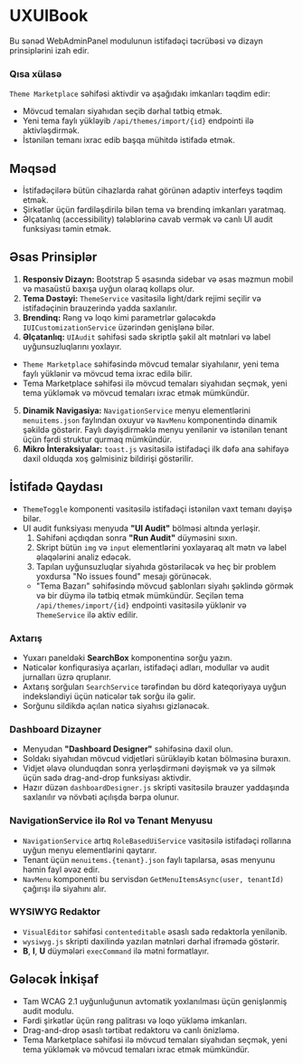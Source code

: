 # UXUIBook

Bu sənəd WebAdminPanel modulunun istifadəçi təcrübəsi və dizayn prinsiplərini izah edir.
### Qısa xülasə
`Theme Marketplace` səhifəsi aktivdir və aşağıdakı imkanları təqdim edir:
- Mövcud temaları siyahıdan seçib dərhal tətbiq etmək.
- Yeni tema faylı yükləyib `/api/themes/import/{id}` endpointi ilə aktivləşdirmək.
- İstənilən temanı ixrac edib başqa mühitdə istifadə etmək.

## Məqsəd
- İstifadəçilərə bütün cihazlarda rahat görünən adaptiv interfeys təqdim etmək.
- Şirkətlər üçün fərdiləşdirilə bilən tema və brendinq imkanları yaratmaq.
- Əlçatanlıq (accessibility) tələblərinə cavab vermək və canlı UI audit funksiyası təmin etmək.

## Əsas Prinsiplər
1. **Responsiv Dizayn:** Bootstrap 5 əsasında sidebar və əsas məzmun mobil və masaüstü baxışa uyğun olaraq kollaps olur.
2. **Tema Dəstəyi:** `ThemeService` vasitəsilə light/dark rejimi seçilir və istifadəçinin brauzerində yadda saxlanılır.
3. **Brendinq:** Rəng və loqo kimi parametrlər gələcəkdə `IUICustomizationService` üzərindən genişlənə bilər.
4. **Əlçatanlıq:** `UIAudit` səhifəsi sadə skriptlə şəkil alt mətnləri və label uyğunsuzluqlarını yoxlayır.
- `Theme Marketplace` səhifəsində mövcud temalar siyahılanır, yeni tema faylı yüklənir və mövcud tema ixrac edilə bilir.
- Tema Marketplace səhifəsi ilə mövcud temaları siyahıdan seçmək, yeni tema yükləmək və mövcud temaları ixrac etmək mümkündür.
5. **Dinamik Navigasiya:** `NavigationService` menyu elementlərini `menuitems.json` faylından oxuyur və `NavMenu` komponentində dinamik şəkildə göstərir. Faylı dəyişdirməklə menyu yenilənir və istənilən tenant üçün fərdi struktur qurmaq mümkündür.
6. **Mikro İnteraksiyalar:** `toast.js` vasitəsilə istifadəçi ilk dəfə ana səhifəyə daxil olduqda xoş gəlmisiniz bildirişi göstərilir.

## İstifadə Qaydası
- `ThemeToggle` komponenti vasitəsilə istifadəçi istənilən vaxt temanı dəyişə bilər.
- UI audit funksiyası menyuda **"UI Audit"** bölməsi altında yerləşir.
  1. Səhifəni açdıqdan sonra **"Run Audit"** düyməsini sıxın.
  2. Skript bütün `img` və `input` elementlərini yoxlayaraq alt mətn və label əlaqələrini analiz edəcək.
  3. Tapılan uyğunsuzluqlar siyahıda göstəriləcək və heç bir problem yoxdursa "No issues found" mesajı görünəcək.
  - "Tema Bazarı" səhifəsində mövcud şablonları siyahı şəklində görmək və bir düymə ilə tətbiq etmək mümkündür. Seçilən tema `/api/themes/import/{id}` endpointi vasitəsilə yüklənir və `ThemeService` ilə aktiv edilir.

### Axtarış
- Yuxarı paneldəki **SearchBox** komponentinə sorğu yazın.
- Nəticələr konfiqurasiya açarları, istifadəçi adları, modullar və audit jurnalları üzrə qruplanır.
- Axtarış sorğuları `SearchService` tərəfindən bu dörd kateqoriyaya uyğun indeksləndiyi üçün nəticələr tək sorğu ilə gəlir.
- Sorğunu sildikdə açılan nəticə siyahısı gizlənəcək.

### Dashboard Dizayner
- Menyudan **"Dashboard Designer"** səhifəsinə daxil olun.
- Soldakı siyahıdan mövcud vidjetləri sürükləyib kətan bölməsinə buraxın.
- Vidjet əlavə olunduqdan sonra yerləşdirməni dəyişmək və ya silmək üçün sadə drag-and-drop funksiyası aktivdir.
- Hazır düzən `dashboardDesigner.js` skripti vasitəsilə brauzer yaddaşında saxlanılır və növbəti açılışda bərpa olunur.

### NavigationService ilə Rol və Tenant Menyusu
- `NavigationService` artıq `RoleBasedUiService` vasitəsilə istifadəçi rollarına uyğun menyu elementlərini qaytarır.
- Tenant üçün `menuitems.{tenant}.json` faylı tapılarsa, əsas menyunu həmin fayl əvəz edir.
- `NavMenu` komponenti bu servisdən `GetMenuItemsAsync(user, tenantId)` çağırışı ilə siyahını alır.

### WYSIWYG Redaktor
- `VisualEditor` səhifəsi `contenteditable` əsaslı sadə redaktorla yenilənib.
- `wysiwyg.js` skripti daxilində yazılan mətnləri dərhal ifrəmədə göstərir.
- **B**, **I**, **U** düymələri `execCommand` ilə mətni formatlayır.

## Gələcək İnkişaf
- Tam WCAG 2.1 uyğunluğunun avtomatik yoxlanılması üçün genişlənmiş audit modulu.
- Fərdi şirkətlər üçün rəng palitrası və loqo yükləmə imkanları.
- Drag-and-drop əsaslı tərtibat redaktoru və canlı önizləmə.
- Tema Marketplace səhifəsi ilə mövcud temaları siyahıdan seçmək, yeni tema yükləmək və mövcud temaları ixrac etmək mümkündür.
